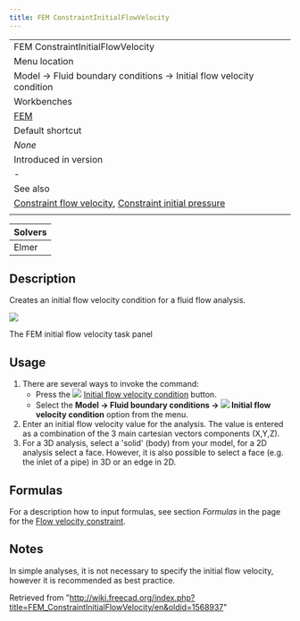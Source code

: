 ```yaml
---
title: FEM ConstraintInitialFlowVelocity
---
```


|                                                                                                                                                                                     |
| ----------------------------------------------------------------------------------------------------------------------------------------------------------------------------------- |
| FEM ConstraintInitialFlowVelocity                                                                                                                                                   |
| Menu location                                                                                                                                                                       |
| Model → Fluid boundary conditions → Initial flow velocity condition                                                                                                                 |
| Workbenches                                                                                                                                                                         |
| [FEM](/FEM_Workbench "FEM Workbench")                                                                                                                                               |
| Default shortcut                                                                                                                                                                    |
| _None_                                                                                                                                                                              |
| Introduced in version                                                                                                                                                               |
| -                                                                                                                                                                                   |
| See also                                                                                                                                                                            |
| [Constraint flow velocity](/FEM_ConstraintFlowVelocity "FEM ConstraintFlowVelocity"), [Constraint initial pressure](/FEM_ConstraintInitialPressure "FEM ConstraintInitialPressure") |
|                                                                                                                                                                                     |

| Solvers |
| ------- |
| Elmer   |

## Description

Creates an initial flow velocity condition for a fluid flow analysis.

![](/images/FEM_InitialFlowVelocity_dialog.png)

The FEM initial flow velocity task panel

## Usage

1. There are several ways to invoke the command:
   - Press the ![](/images/FEM_ConstraintInitialFlowVelocity.svg) [Initial flow velocity condition](/FEM_ConstraintInitialFlowVelocity "FEM ConstraintInitialFlowVelocity") button.
   - Select the **Model → Fluid boundary conditions → ![](/images/FEM_ConstraintInitialFlowVelocity.svg) Initial flow velocity condition** option from the menu.
2. Enter an initial flow velocity value for the analysis. The value is entered as a combination of the 3 main cartesian vectors components (X,Y,Z).
3. For a 3D analysis, select a 'solid' (body) from your model, for a 2D analysis select a face. However, it is also possible to select a face (e.g. the inlet of a pipe) in 3D or an edge in 2D.

## Formulas

For a description how to input formulas, see section _Formulas_ in the page for the [Flow velocity constraint](/FEM_ConstraintFlowVelocity#Formulas "FEM ConstraintFlowVelocity").

## Notes

In simple analyses, it is not necessary to specify the initial flow velocity, however it is recommended as best practice.

Retrieved from "<http://wiki.freecad.org/index.php?title=FEM_ConstraintInitialFlowVelocity/en&oldid=1568937>"
